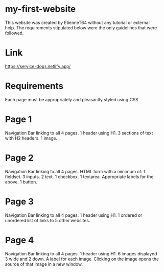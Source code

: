 # my-first-website

This website was created by EtienneT64 without any tutorial or external help.
The requirements stipulated below were the only guidelines that were followed.

# Link

https://service-dogs.netlify.app/

# Requirements

Each page must be appropriately and pleasantly styled using CSS.

# Page 1

Navigation Bar linking to all 4 pages.
1 header using H1.
3 sections of text with H2 headers.
1 image.

# Page 2

Navigation Bar linking to all 4 pages.
HTML form with a minimum of:
1 fieldset.
3 inputs.
2 text.
1 checkbox.
1 textarea.
Appropriate labels for the above.
1 button.

# Page 3

Navigation Bar linking to all 4 pages.
1 header using H1.
1 ordered or unordered list of links to 5 other websites.

# Page 4

Navigation Bar linking to all 4 pages.
1 header using H1.
6 images displayed 3 wide and 2 down.
A label for each image.
Clicking on the image opens the source of that image in a new window.
